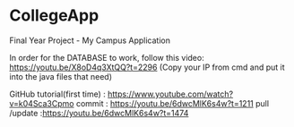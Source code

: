 # CollegeApp
Final Year Project - My Campus Application


In order for the DATABASE to work, follow this video:
https://youtu.be/X8oD4q3XtQQ?t=2296
(Copy your IP from cmd and put it into the java files that need)

GitHub tutorial(first time) : https://www.youtube.com/watch?v=k04Sca3Cpmo
commit : https://youtu.be/6dwcMlK6s4w?t=1211
pull /update :https://youtu.be/6dwcMlK6s4w?t=1474
